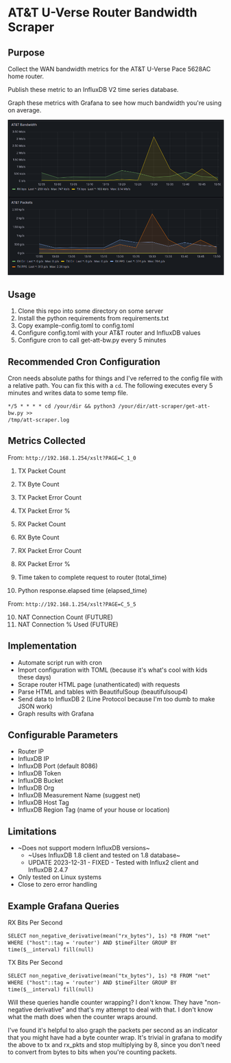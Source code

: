 # AT&T U-Verse Router Bandwidth Scraper

## Purpose

Collect the WAN bandwidth metrics for the AT&T U-Verse Pace 5628AC home router.

Publish these metric to an InfluxDB V2 time series database.

Graph these metrics with Grafana to see how much bandwidth you're using on
average.

![Grafana Screenshot](att-scraper-grafana-screenshot.png)

## Usage

1. Clone this repo into some directory on some server
2. Install the python requirements from requirements.txt
3. Copy example-config.toml to config.toml
4. Configure config.toml with your AT&T router and InfluxDB values
5. Configure cron to call get-att-bw.py every 5 minutes

## Recommended Cron Configuration

Cron needs absolute paths for things and I've referred to the config file with
a relative path. You can fix this with a `cd`. The following executes every 5
minutes and writes data to some temp file.

```crontab
*/5 * * * * cd /your/dir && python3 /your/dir/att-scraper/get-att-bw.py >>
/tmp/att-scraper.log
```

## Metrics Collected

From: `http://192.168.1.254/xslt?PAGE=C_1_0`
1. TX Packet Count
2. TX Byte Count
3. TX Packet Error Count
4. TX Packet Error %

5. RX Packet Count
6. RX Byte Count
7. RX Packet Error Count
8. RX Packet Error %

9. Time taken to complete request to router (total_time)
10. Python response.elapsed time (elapsed_time)

From: `http://192.168.1.254/xslt?PAGE=C_5_5`

10. NAT Connection Count (FUTURE)
11. NAT Connection % Used (FUTURE)

## Implementation

- Automate script run with cron
- Import configuration with TOML (because it's what's cool with kids these days)
- Scrape router HTML page (unathenticated) with requests
- Parse HTML and tables with BeautifulSoup (beautifulsoup4)
- Send data to InfluxDB 2 (Line Protocol because I'm too dumb to make JSON work)
- Graph results with Grafana

## Configurable Parameters

- Router IP
- InfluxDB IP
- InfluxDB Port (default 8086)
- InfluxDB Token
- InfluxDB Bucket
- InfluxDB Org
- InfluxDB Measurement Name (suggest net)
- InfluxDB Host Tag
- InfluxDB Region Tag (name of your house or location)

## Limitations
- ~Does not support modern InfluxDB versions~
    - ~Uses InfluxDB 1.8 client and tested on 1.8 database~
    - UPDATE 2023-12-31 - FIXED - Tested with Influx2 client and InfluxDB 2.4.7
- Only tested on Linux systems
- Close to zero error handling

## Example Grafana Queries

RX Bits Per Second
```
SELECT non_negative_derivative(mean("rx_bytes"), 1s) *8 FROM "net" WHERE ("host"::tag = 'router') AND $timeFilter GROUP BY time($__interval) fill(null)
```

TX Bits Per Second
```
SELECT non_negative_derivative(mean("tx_bytes"), 1s) *8 FROM "net" WHERE ("host"::tag = 'router') AND $timeFilter GROUP BY time($__interval) fill(null)
```

Will these queries handle counter wrapping? I don't know. They have
"non-negative derivative" and that's my attempt to deal with that. I don't know
what the math does when the counter wraps around.

I've found it's helpful to also graph the packets per second as an indicator
that you might have had a byte counter wrap. It's trivial in grafana to modify
the above to tx and rx_pkts and stop multiplying by 8, since you don't need to
convert from bytes to bits when you're counting packets.
